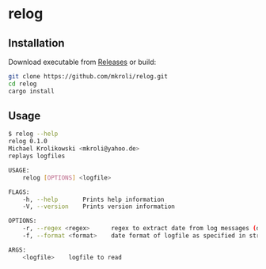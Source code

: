 # relog

## Installation
Download executable from [Releases](https://github.com/mkroli/relog/releases) or build:
```bash
git clone https://github.com/mkroli/relog.git
cd relog
cargo install
```

## Usage
```bash
$ relog --help
relog 0.1.0
Michael Krolikowski <mkroli@yahoo.de>
replays logfiles

USAGE:
    relog [OPTIONS] <logfile>

FLAGS:
    -h, --help       Prints help information
    -V, --version    Prints version information

OPTIONS:
    -r, --regex <regex>      regex to extract date from log messages (default is generated from date format)
    -f, --format <format>    date format of logfile as specified in strftime(3) [default: %Y-%m-%d %H:%M:%S]

ARGS:
    <logfile>    logfile to read
```
